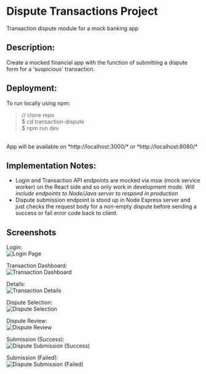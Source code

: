 # Dispute Transactions Project
Transaction dispute module for a mock banking app

## Description:
Create a mocked financial app with the function of submitting a dispute form for a 'suspicious' transaction.

## Deployment:
To run locally using npm:<br>
> // clone repo <br>
> $ cd transaction-dispute <br>
> $ npm run dev <br>
<br>
App will be available on *http://localhost:3000/* or *http://localhost:8080/* 

## Implementation Notes:
* Login and Transaction API endpoints are mocked via msw (mock service worker) on the React side and so only work in development mode. *Will include endpoints to Node/Java server to respond in production* <br>
* Dispute submission endpoint is stood up in Node Express server and just checks the request body for a non-empty dispute before sending a success or fail error code back to client. <br>

## Screenshots
Login:<br>
![Login Page](https://user-images.githubusercontent.com/5581397/179658732-9a1ce8fb-1d96-4723-8dec-b7034b6fb276.png)

Transaction Dashboard:<br>
![Transaction Dashboard](https://user-images.githubusercontent.com/5581397/179658743-f03b47f4-1614-44d4-998f-66169c4c65ef.png)

Details:<br>
![Transaction Details](https://user-images.githubusercontent.com/5581397/179658753-c584f9b6-5332-4e3e-8782-f903792d6405.png)

Dispute Selection:<br>
![Dispute Selection](https://user-images.githubusercontent.com/5581397/179658762-3b7d155b-6ed7-48bd-8275-89b2353aee2d.png)

Dispute Review:<br>
![Dispute Review](https://user-images.githubusercontent.com/5581397/179658775-c74a2ca0-031e-4758-aafb-bb2d79d96526.png)

Submission (Success):<br>
![Dispute Submission (Success)](https://user-images.githubusercontent.com/5581397/179658786-19290b0d-5237-4e40-9069-d044ddc2574e.png)

Submission (Failed):<br>
![Dispute Submission (Failed)](https://user-images.githubusercontent.com/5581397/179658795-a0b10349-65d7-4248-aab5-f3d25be4ac8e.png)
